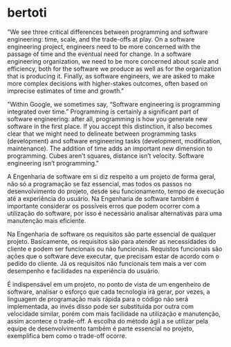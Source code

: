 # bertoti

"We see three critical differences between programming and software engineering: time, scale, and the trade-offs at play.   On a software engineering project, engineers need to be more concerned with the passage of time and the eventual need for change. In a software engineering organization, we need to be more concerned about scale and efficiency, both for the software we produce as well as for the organization that is producing it. Finally, as software engineers, we are asked to make more complex decisions with higher-stakes outcomes, often based on imprecise estimates of time and growth."



"Within Google, we sometimes say, “Software engineering is programming integrated over time.” Programming  is certainly a significant part of software engineering: after all, programming is how you generate new software in the first place. If you accept this distinction, it also becomes clear that we might need to delineate between programming tasks (development) and software engineering tasks (development, modification, maintenance). The addition of time adds an important new dimension to programming. Cubes aren’t squares, distance isn’t velocity. Software engineering isn’t programming."


A Engenharia de software em si diz respeito a um projeto de forma geral, não só a programação se faz essencial, mas todos os passos no desenvolvimento do projeto, desde seu funcionamento, tempo de execução até a experiência do usuário. Na Engenharia de software também é importante considerar os possíveis erros que podem ocorrer com a utilização do software, por isso é necessário analisar alternativas para uma manutenção mais eficiente.

Na Engenharia de software os requisitos são parte essencial de qualquer projeto. Basicamente, os requisitos são para atender as necessidades do cliente e podem ser funcionais ou não funcionais. Requistos funcionais são ações que o software deve executar, que precisam estar de acordo com o pedido do cliente. Já os requisitos não funcionais tem mais a ver com desempenho e facilidades na experiência do usuário.

É indispensável em um projeto, no ponto de vista de um engenheiro de software, analisar o esforço que cada tecnologia irá gerar, por vezes, a linguagem de programação mais rápida para o código não será implementada, ao invés disso pode ser substituída por outra com velocidade similar, porém com mais facilidade na utilização e manutenção, assim acontece o trade-off. A escolha do método ágil a se utilizar pela equipe de desenvolvimento também é parte essencial no projeto, exemplifica bem como o trade-off ocorre.
